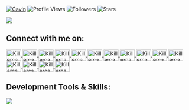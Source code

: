 <!-- Killercavin -->
[![Cavin](https://img.shields.io/badge/Cavin-<COLOR>.svg)](https://shields.io/) ![Profile Views](https://komarev.com/ghpvc/?username=Killercavin&color=green) ![Followers](https://img.shields.io/github/followers/Killercavin) ![Stars](https://img.shields.io/github/stars/Killercavin?label=Profile%20Stars&logo=Profile%20stars&logoColor=g)

<img align="center" height="auto" src="https://i.postimg.cc/MHq646WW/anime-boy.gif">

## Connect with me on:

<p align="left">

<a href="https://wa.me/+254798941735" target="blank"><img align="center" src="https://cdn4.iconfinder.com/data/icons/logos-brands-7/512/whatsapp_logo-64.png" alt="Killercavin" height="30" width="40">
   <a href="https://twitter.com/Killercavin" target="blank"><img align="center" src="https://cdn2.iconfinder.com/data/icons/social-media-2285/512/1_Twitter3_colored_svg-128.png" alt="Killercavin" height="30" width="40">
       <a href="https://github.com/Killercavin" target="blank"><img align="center" src="https://cdn0.iconfinder.com/data/icons/font-awesome-brands-vol-1/512/github-square-512.png" alt="Killercavin" height="30" width="40">
          <a href="https://instagram.com/Kill3rcavin" target="blank"><img align="center" src="https://cdn2.iconfinder.com/data/icons/social-media-2285/512/1_Instagram_colored_svg_1-128.png" alt="Killercavin" height="30" width="40">
             <a href="https://facebook.com/Kill3rcavin" target="blank"><img align="center" src="https://cdn1.iconfinder.com/data/icons/social-media-2285/512/Colored_Facebook3_svg-128.png" alt="Killercavin" height="30" width="40">
                <a href="https://reddit.com/u/Killercavin" target="blank"><img align="center" src="https://cdn2.iconfinder.com/data/icons/social-media-2285/512/1_Reddit3_colored_svg-64.png" alt="Killercavin" height="30" width="40">
                   <a href="https://pinterest.com/Killercavin" target="blank"><img align="center" src="https://cdn3.iconfinder.com/data/icons/social-rounded-2/72/Pinterest-64.png" alt="Killercavin" height="30" width="40">
                      <a href="https://discordapp.com/users/1296" target="blank"><img align="center" src="https://cdn1.iconfinder.com/data/icons/unicons-line-vol-3/24/discord-64.png" alt="Killercavin" height="30" width="40">
                         <a href="https://www.youtube.com/channel/UCWjk1I5qrELwNtrvttIJKUw" target="blank"><img align="center" src="https://cdn4.iconfinder.com/data/icons/logos-and-brands/512/395_Youtube_logo-64.png" alt="Killercavin" height="30" width="40">
                            <a href="mailto:cavinlarry001@gmail.com" target="blank"><img align="center" src="https://cdn1.iconfinder.com/data/icons/google-new-logos-1/32/gmail_new_logo-64.png" alt="Killercavin" height="30" width="40">
                               <a href="mailto:cavinlarry@outlook.com" target="blank"><img align="center" src="https://cdn0.iconfinder.com/data/icons/logos-microsoft-office-365/128/Microsoft_Office-07-64.png" alt="Killercavin" height="30" width="40">
                                  <a href="https://t.me/Killercavin" target="blank"><img align="center" src="https://cdn3.iconfinder.com/data/icons/social-media-chamfered-corner/154/telegram-64.png" alt="Killercavin" height="30" width="40">
                                     <a href="https://www.linkedin.com/in/Killercavin" target="blank"><img align="center" src="https://cdn3.iconfinder.com/data/icons/social-rounded-2/72/Linkedin-64.png" alt="Killercavin" height="30" width="40">
                                        <a href="https://stackoverflow.com/users/19831837/killercavin" target="blank"><img align="center" src="https://cdn0.iconfinder.com/data/icons/social-rounded/72/stackoverflow-64.png" alt="Killercavin" height="30" width="40">
                                           <a href="https://www.twitch.tv/killercavin" target="blank"><img align="center" src="https://cdn4.iconfinder.com/data/icons/social-media-logos-6/512/28-twitch-64.png" alt="Killercavin" height="30" width="40">
                                        
</a>

</p>

## Development Tools & Skills:

<p>

<a href="https://skillicons.dev">

<img src="https://skillicons.dev/icons?i=vscode,git,github,linux,html,css,python"/>

</a>

</p>

<p>

<img alt="" src="https://github-readme-stats.vercel.app/api?username=Killercavin&show_icons=true&theme=tokyonight">

<br>

<img alt="" src="https://github-readme-streak-stats.herokuapp.com/?user=Killercavin&theme=merko&hide_border=false">

<br>

<img alt="" src="https://github-readme-stats.vercel.app/api/top-langs/?username=Killercavin&theme=dark&hide_border=false&include_all_commit&truecount_private=true&layout=compact">

<br>

<img alt="" src="https://github-profile-trophy.vercel.app/?username=Killercavin&theme=radical&margin-w=8)](https://github.com/ryo-ma/github-profile-trophy">
<!-- Killercavin -->


















